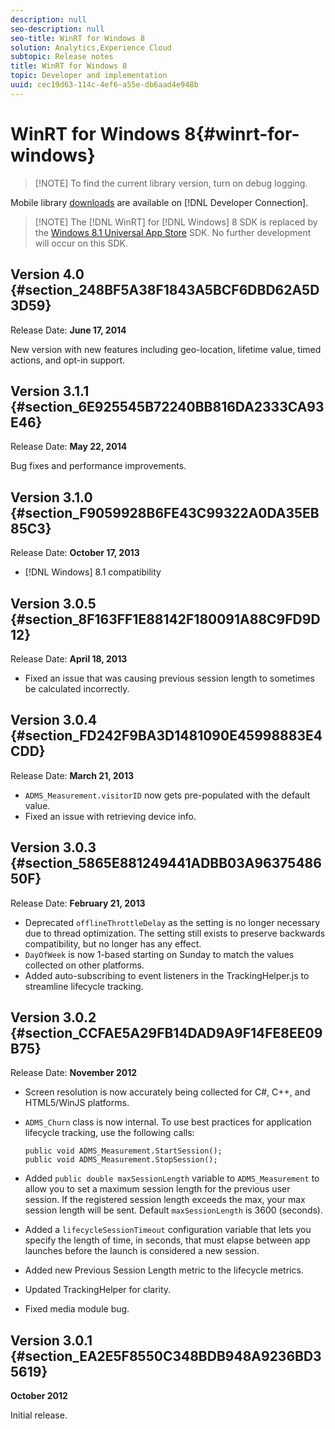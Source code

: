 ```yaml
---
description: null
seo-description: null
seo-title: WinRT for Windows 8
solution: Analytics,Experience Cloud
subtopic: Release notes
title: WinRT for Windows 8
topic: Developer and implementation
uuid: cec19d63-114c-4ef6-a55e-db6aad4e948b
---
```


# WinRT for Windows 8{#winrt-for-windows}

> [!NOTE] To find the current library version, turn on debug logging.

Mobile library [downloads](https://marketing.adobe.com/developer/get-started/mobile/c-measuring-mobile-applications) are available on [!DNL Developer Connection].

> [!NOTE] The [!DNL WinRT] for [!DNL Windows] 8 SDK is replaced by the [Windows 8.1 Universal App Store](../appmeasurement-release-notes/c-release-notes-winu.md#concept_79EEB87B0FEC4F6DB11BE8ED417A970E) SDK. No further development will occur on this SDK.

## Version 4.0 {#section_248BF5A38F1843A5BCF6DBD62A5D3D59}

Release Date: **June 17, 2014**

New version with new features including geo-location, lifetime value, timed actions, and opt-in support.

## Version 3.1.1 {#section_6E925545B72240BB816DA2333CA93E46}

Release Date: **May 22, 2014**

Bug fixes and performance improvements.

## Version 3.1.0 {#section_F9059928B6FE43C99322A0DA35EB85C3}

Release Date: **October 17, 2013**

* [!DNL Windows] 8.1 compatibility

## Version 3.0.5 {#section_8F163FF1E88142F180091A88C9FD9D12}

Release Date: **April 18, 2013**

* Fixed an issue that was causing previous session length to sometimes be calculated incorrectly.

## Version 3.0.4 {#section_FD242F9BA3D1481090E45998883E4CDD}

Release Date: **March 21, 2013**

* `ADMS_Measurement.visitorID` now gets pre-populated with the default value.
* Fixed an issue with retrieving device info.

## Version 3.0.3 {#section_5865E881249441ADBB03A9637548650F}

Release Date: **February 21, 2013**

* Deprecated `offlineThrottleDelay` as the setting is no longer necessary due to thread optimization. The setting still exists to preserve backwards compatibility, but no longer has any effect.
* `DayOfWeek` is now 1-based starting on Sunday to match the values collected on other platforms.
* Added auto-subscribing to event listeners in the TrackingHelper.js to streamline lifecycle tracking.

## Version 3.0.2 {#section_CCFAE5A29FB14DAD9A9F14FE8EE09B75}

Release Date: **November 2012**

* Screen resolution is now accurately being collected for C#, C++, and HTML5/WinJS platforms.
* `ADMS_Churn` class is now internal. To use best practices for application lifecycle tracking, use the following calls:

  ```
  public void ADMS_Measurement.StartSession(); 
  public void ADMS_Measurement.StopSession();
  ```

* Added `public double maxSessionLength` variable to `ADMS_Measurement` to allow you to set a maximum session length for the previous user session. If the registered session length exceeds the max, your max session length will be sent. Default `maxSessionLength` is 3600 (seconds).
* Added a `lifecycleSessionTimeout` configuration variable that lets you specify the length of time, in seconds, that must elapse between app launches before the launch is considered a new session.
* Added new Previous Session Length metric to the lifecycle metrics.
* Updated TrackingHelper for clarity.
* Fixed media module bug.

## Version 3.0.1 {#section_EA2E5F8550C348BDB948A9236BD35619}

**October 2012**

Initial release.

